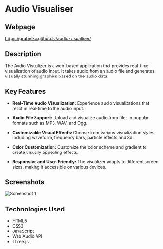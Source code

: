 # Audio Visualiser

## Webpage

https://grabelka.github.io/audio-visualiser/

## Description

The Audio Visualizer is a web-based application that provides real-time visualization of audio input. It takes audio from an audio file and generates visually stunning graphics based on the audio data. 

## Key Features

- **Real-Time Audio Visualization:** Experience audio visualizations that react in real-time to the audio input.

- **Audio File Support:** Upload and visualize audio from files in popular formats such as MP3, WAV, and Ogg.

- **Customizable Visual Effects:** Choose from various visualization styles, including waveform, frequency bars, particle effects and 3d.

- **Color Customization:** Customize the color scheme and gradient to create visually appealing effects.

- **Responsive and User-Friendly:** The visualizer adapts to different screen sizes, making it accessible on various devices.

## Screenshots

![Screenshot 1](screenshots/screenshot1.png)

## Technologies Used

- HTML5
- CSS3
- JavaScript
- Web Audio API
- Three.js